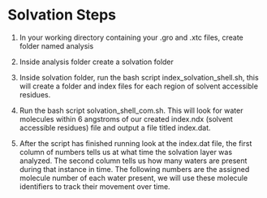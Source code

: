 # Solvation Steps
 
1. In your working directory containing your .gro and .xtc files, create folder named analysis

2. Inside analysis folder create a solvation folder

3. Inside solvation folder, run the bash script index_solvation_shell.sh, this will create a folder and index files for each region of solvent accessible residues.

4. Run the bash script solvation_shell_com.sh.  This will look for water molecules within 6 angstroms of our created index.ndx (solvent accessible residues) file and output a file titled index.dat. 

5. After the script has finished running look at the index.dat file, the first column of numbers tells us at what time the solvation layer was analyzed. The second column tells us how many waters are present during that instance in time. The following numbers are the assigned molecule number of each water present, we will use these molecule identifiers to track their movement over time. 
